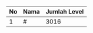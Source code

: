 | No | Nama            | Jumlah Level |
|----|-----------------|--------------|
| 1  | #    |    3016        |
